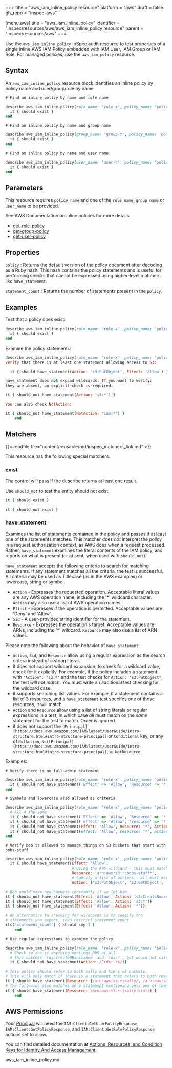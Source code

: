 +++
title = "aws_iam_inline_policy resource"
platform = "aws"
draft = false
gh_repo = "inspec-aws"

[menu.aws]
title = "aws_iam_inline_policy"
identifier = "inspec/resources/aws/aws_iam_inline_policy resource"
parent = "inspec/resources/aws"
+++

Use the `aws_iam_inline_policy` InSpec audit resource to test properties of a single inline AWS IAM Policy embedded with IAM User, IAM Group or IAM Role. For managed policies, use the `aws_iam_policy` resource.

## Syntax

An `aws_iam_inline_policy` resource block identifies an inline policy by policy name and user/group/role by name

    # Find an inline policy by name and role name

```ruby
describe aws_iam_inline_policy(role_name: 'role-x', policy_name: 'policy-1') do
  it { should exist }
end
```

    # Find an inline policy by name and group name

```ruby
describe aws_iam_inline_policy(group_name: 'group-x', policy_name: 'policy-1') do
  it { should exist }
end
```

    # Find an inline policy by name and user name

```ruby
describe aws_iam_inline_policy(user_name: 'user-a', policy_name: 'policy-1') do
  it { should exist }
end
```

## Parameters

This resource requires `policy_name` and one of the `role_name`, `group_name` or `user_name` to be provided.

See AWS Documentation on inline policies for more details

- [get-role-policy](https://awscli.amazonaws.com/v2/documentation/api/latest/reference/iam/get-role-policy.html)
- [get-group-policy](https://awscli.amazonaws.com/v2/documentation/api/latest/reference/iam/get-group-policy.html)
- [get-user-policy](https://awscli.amazonaws.com/v2/documentation/api/latest/reference/iam/get-user-policy.html)

## Properties

`policy`
: Returns the default version of the policy document after decoding as a Ruby hash. This hash contains the policy statements and is useful for performing checks that cannot be expressed using higher-level matchers like `have_statement`.

`statement_count`
: Returns the number of statements present in the `policy`.

## Examples

Test that a policy does exist:

```ruby
describe aws_iam_inline_policy(role_name: 'role-x', policy_name: 'policy-1') do
  it { should exist }
end
```

Examine the policy statements:

```ruby
describe aws_iam_inline_policy(role_name: 'role-x', policy_name: 'policy-1') do
Verify that there is at least one statement allowing access to S3:

  it { should have_statement(Action: 's3:PutObject', Effect: 'allow') }
```

```ruby
have_statement does not expand wildcards. If you want to verify:
they are absent, an explicit check is required:

it { should_not have_statement(Action: 's3:*') }
```

```ruby
You can also check NotAction:

it { should_not have_statement(NotAction: 'iam:*') }
    end
```

## Matchers

{{< readfile file="content/reusable/md/inspec_matchers_link.md" >}}

This resource has the following special matchers.

### exist

The control will pass if the describe returns at least one result.

Use `should_not` to test the entity should not exist.

```ruby
it { should exist }
```

```ruby
it { should_not exist }
```

### have_statement

Examines the list of statements contained in the policy and passes if at least one of the statements matches. This matcher does _not_ interpret the policy in a request authorization context, as AWS does when a request processed. Rather, `have_statement` examines the literal contents of the IAM policy, and reports on what is present (or absent, when used with `should_not`).

`have_statement` accepts the following criteria to search for matching statements. If any statement matches all the criteria, the test is successful. All criteria may be used as Titlecase (as in the AWS examples) or lowercase, string or symbol.

- `Action` - Expresses the requested operation. Acceptable literal values are any AWS operation name, including the '\*' wildcard character. `Action` may also use a list of AWS operation names.
- `Effect` - Expresses if the operation is permitted. Acceptable values are 'Deny' and 'Allow'.
- `Sid` - A user-provided string identifier for the statement.
- `Resource` - Expresses the operation's target. Acceptable values are ARNs, including the '\*' wildcard. `Resource` may also use a list of ARN values.

Please note the following about the behavior of `have_statement`:

- `Action`, `Sid`, and `Resource` allow using a regular expression as the search critera instead of a string literal.
- it does not support wildcard expansion; to check for a wildcard value, check for it explicitly. For example, if the policy includes a statement with `"Action": "s3:*"` and the test checks for `Action: "s3:PutObject"`, the test _will not match_. You must write an additional test checking for the wildcard case.
- it supports searching list values. For example, if a statement contains a list of 3 resources, and a `have_statement` test specifes _one_ of those resources, it will match.
- `Action` and `Resource` allow using a list of string literals or regular expressions in a test, in which case _all_ must match on the _same_ statement for the test to match. Order is ignored.
- it does not support the `[Principal](https://docs.aws.amazon.com/IAM/latest/UserGuide/intro-structure.html#intro-structure-principal)` or `Conditional` key, or any of `NotAction`, `Not[Principal](https://docs.aws.amazon.com/IAM/latest/UserGuide/intro-structure.html#intro-structure-principal)`, or `NotResource`.

Examples:

    # Verify there is no full-admin statement

```ruby
describe aws_iam_inline_policy(role_name: 'role-x', policy_name: 'policy-1') do
  it { should_not have_statement('Effect' => 'Allow', 'Resource' => '*', 'Action' => '*')}
end
```

    # Symbols and lowercase also allowed as criteria

```ruby
describe aws_iam_inline_policy(role_name: 'role-x', policy_name: 'policy-1') do
  # All 4 the same
  it { should_not have_statement('Effect' => 'Allow', 'Resource' => '*', 'Action' => '*')}
  it { should_not have_statement('effect' => 'Allow', 'resource' => '*', 'action' => '*')}
  it { should_not have_statement(Effect: 'Allow', Resource: '*', Action: '*')}
  it { should_not have_statement(effect: 'Allow', resource: '*', action: '*')}
end
```

    # Verify bob is allowed to manage things on S3 buckets that start with bobs-stuff

```ruby
describe aws_iam_inline_policy(role_name: 'role-x', policy_name: 'policy-1') do
  it { should have_statement(Effect: 'Allow',
                             # Using the AWS wildcard - this must match exactly
                             Resource: 'arn:aws:s3:::bobs-stuff*',
                             # Specify a list of actions - all must match, no others, order isn't important
                             Action: ['s3:PutObject', 's3:GetObject', 's3:DeleteObject'])}
```

```ruby
# Bob would make new buckets constantly if we let him.
it { should_not have_statement(Effect: 'Allow', Action: 's3:CreateBucket')}
it { should_not have_statement(Effect: 'Allow', Action: 's3:*')}
it { should_not have_statement(Effect: 'Allow', Action: '*')}
```

```ruby
# An alternative to checking for wildcards is to specify the
# statements you expect, then restrict statement count
its('statement_count') { should cmp 1 }
    end
```

    # Use regular expressions to examine the policy

```ruby
describe aws_iam_inline_policy(role_name: 'role-x', policy_name: 'policy-1') do
  # Check to see if anything mentions RDS at all.
  # This catches `rds:CreateDBinstance` and `rds:*`, but would not catch '*'.
  it { should_not have_statement(Action: /^rds:.+$/)}
```

```ruby
# This policy should refer to both sally and kim's s3 buckets.
# This will only match if there is a statement that refers to both resources.
it { should have_statement(Resource: [/arn:aws:s3.+:sally/, /arn:aws:s3.+:kim/]) }
# The following also matches on a statement mentioning only one of them
it { should have_statement(Resource: /arn:aws:s3.+:(sally|kim)/) }
    end
```

## AWS Permissions

Your [Principal](https://docs.aws.amazon.com/IAM/latest/UserGuide/intro-structure.html#intro-structure-principal) will need the `IAM:Client:GetUserPolicyResponse`, `IAM:Client:GetPolicyResponse`, and `IAM:Client:GetRolePolicyResponse` actions set to allow.

You can find detailed documentation at [Actions, Resources, and Condition Keys for Identity And Access Management](https://docs.aws.amazon.com/IAM/latest/UserGuide/list_identityandaccessmanagement.html).

aws_iam_inline_policy.md
